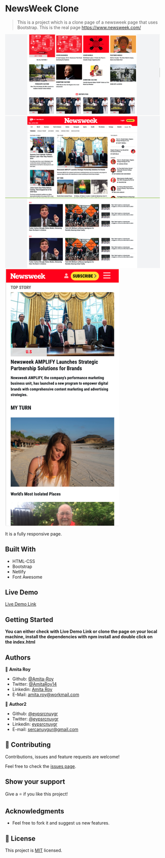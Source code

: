 # NewsWeek Clone

> This is a project which is a clone page of a newsweek page that uses Bootstrap.
This is the real page https://www.newsweek.com/

![screenshot](./assets/images/screenshot-1.png)
![screenshot](./assets/images/screenshot-2.png)
![screenshot](./assets/images/screenshot-3.png)
![screenshot](./assets/images/screenshot-mobile-view.png)

It is a fully responsive page.

## Built With

- HTML-CSS
- Bootstrap
- Netlify
- Font Awesome

## Live Demo

[Live Demo Link](https://pedantic-leavitt-f4258a.netlify.app/)


## Getting Started

**You can either check with Live Demo Link or clone the page on your local machine, install the dependencies with npm install and double click on the index.html**


## Authors

👤 **Amita Roy**

- Github: [@Amita-Roy](https://github.com/Amita-Roy)
- Twitter: [@AmitaRoy14](https://twitter.com/AmitaRoy14)
- Linkedin: [Amita Roy](https://www.linkedin.com/in/amita-roy-3b823b68/)
- E-Mail:   [amita.roy@workmail.com](amita.roy@workmail.com)

👤 **Author2**

- Github: [@eypsrcnuygr](https://github.com/eypsrcnuygr)
- Twitter: [@eypsrcnuygr](https://twitter.com/eypsrcnuygr)
- Linkedin: [eypsrcnuygr](https://www.linkedin.com/in/eypsrcnuygr/)
- E-mail:  [sercanuygur@gmail.com](sercanuygur@gmail.com) 

## 🤝 Contributing

Contributions, issues and feature requests are welcome!

Feel free to check the [issues page](https://github.com/eypsrcnuygr/Newsweek-Clone/issues).

## Show your support

Give a ⭐️ if you like this project!

## Acknowledgments

- Feel free to fork it and suggest us new features.

## 📝 License

This project is [MIT](lic.url) licensed.